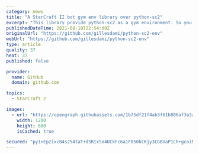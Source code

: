 ```yaml
---
category: news
title: "A StarCraft II bot gym env library over python-sc2"
excerpt: "This library provide python-sc2 as a gym environment. So you benefits both from the sc2.BotAI and gym.Env classes to train your bot using existing algorithms. This library (currently) covers only the raw scripted interface. At this time I don't intend to ..."
publishedDateTime: 2021-08-18T22:54:00Z
originalUrl: "https://github.com/gillesdami/python-sc2-env"
webUrl: "https://github.com/gillesdami/python-sc2-env"
type: article
quality: 37
heat: 37
published: false

provider:
  name: GitHub
  domain: github.com

topics:
  - StarCraft 2

images:
  - url: "https://opengraph.githubassets.com/1b75df21f4ab3f61b806af3a3abe7f06e32279a02b008c8d597f4719cdbd0455/gillesdami/python-sc2-env"
    width: 1200
    height: 600
    isCached: true

secured: "py1+Ep2ixcB4s254taT+dSRIxSV4UCkFc6a1F050kCKjy3CGBVaP1Ch+gcoiMR2Mox2+IF+NW4IVaHldA4SCRaDTS783OeJ2MhPu0UMM7McnJCh+aqDQNSF9RhebOkq+0pbtHQaFEkkkeyzFhepZijp/yGivwIxELUpa0DANFInAxBvSX/XvY3Gbtffv6t+L6yg39/qZaIx0fJGUc+wf2UGUGvSf9kdDm5LY2cw3AAH3WJcfEoqVq986PNKHcnmR1z+XiOtHKVdogWIfC2iWuR3t/udhPjeMTeJGhTlaWAm5mDf8xyVLZBqX35s4hKwDBGCeYhjOJv8KY19+6Dj2HVABpe6WvwHHOBwH96HcG4k=;mDDJj7AfIH+yUPC30vTqCQ=="
---
```


